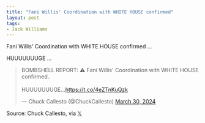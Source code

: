 ```yaml
---
title: "Fani Willis' Coordination with WHITE HOUSE confirmed"
layout: post
tags:
- Jack Williams
---
```


Fani Willis' Coordination with WHITE HOUSE confirmed ...

HUUUUUUUGE ...

<blockquote class="twitter-tweet"><p lang="en" dir="ltr">BOMBSHELL REPORT: ⚠️ Fani Willis&#39; Coordination with WHITE HOUSE confirmed..<br /><br />HUUUUUUUGE...<a href="https://t.co/4eZTnKuQzk">https://t.co/4eZTnKuQzk</a></p>&mdash; Chuck Callesto (@ChuckCallesto) <a href="https://twitter.com/ChuckCallesto/status/1773930645762244777?ref_src=twsrc%5Etfw">March 30, 2024</a></blockquote> <script async src="https://platform.twitter.com/widgets.js" charset="utf-8"></script>

Source: Chuck Callesto, via [𝕏](https://x.com)
